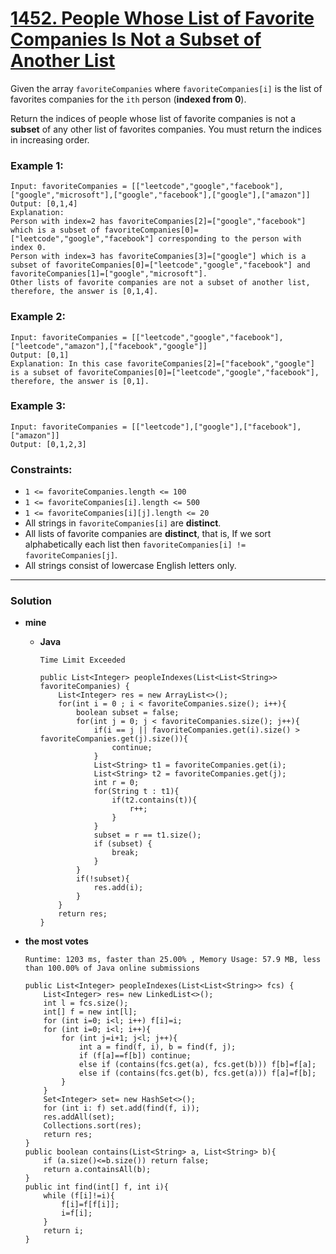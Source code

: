 # [1452. People Whose List of Favorite Companies Is Not a Subset of Another List](https://leetcode.com/problems/people-whose-list-of-favorite-companies-is-not-a-subset-of-another-list/)

Given the array `favoriteCompanies` where `favoriteCompanies[i]` is the list of favorites companies for the `ith` person (**indexed from 0**).

Return the indices of people whose list of favorite companies is not a **subset** of any other list of favorites companies. You must return the indices in increasing order.

 

### Example 1:
```
Input: favoriteCompanies = [["leetcode","google","facebook"],["google","microsoft"],["google","facebook"],["google"],["amazon"]]
Output: [0,1,4] 
Explanation: 
Person with index=2 has favoriteCompanies[2]=["google","facebook"] which is a subset of favoriteCompanies[0]=["leetcode","google","facebook"] corresponding to the person with index 0. 
Person with index=3 has favoriteCompanies[3]=["google"] which is a subset of favoriteCompanies[0]=["leetcode","google","facebook"] and favoriteCompanies[1]=["google","microsoft"]. 
Other lists of favorite companies are not a subset of another list, therefore, the answer is [0,1,4].
```

### Example 2:
```
Input: favoriteCompanies = [["leetcode","google","facebook"],["leetcode","amazon"],["facebook","google"]]
Output: [0,1] 
Explanation: In this case favoriteCompanies[2]=["facebook","google"] is a subset of favoriteCompanies[0]=["leetcode","google","facebook"], therefore, the answer is [0,1].
```

### Example 3:
```
Input: favoriteCompanies = [["leetcode"],["google"],["facebook"],["amazon"]]
Output: [0,1,2,3]
```

### Constraints:
* `1 <= favoriteCompanies.length <= 100`
* `1 <= favoriteCompanies[i].length <= 500`
* `1 <= favoriteCompanies[i][j].length <= 20`
* All strings in `favoriteCompanies[i]` are **distinct**.
* All lists of favorite companies are **distinct**, that is, If we sort alphabetically each list then `favoriteCompanies[i] != favoriteCompanies[j]`.
* All strings consist of lowercase English letters only.

---


### Solution
* **mine**
  * **Java**
    
    `Time Limit Exceeded` 
    ```
    public List<Integer> peopleIndexes(List<List<String>> favoriteCompanies) {
        List<Integer> res = new ArrayList<>();
        for(int i = 0 ; i < favoriteCompanies.size(); i++){
            boolean subset = false;
            for(int j = 0; j < favoriteCompanies.size(); j++){
                if(i == j || favoriteCompanies.get(i).size() > favoriteCompanies.get(j).size()){
                    continue;
                }
                List<String> t1 = favoriteCompanies.get(i);
                List<String> t2 = favoriteCompanies.get(j);
                int r = 0;
                for(String t : t1){
                    if(t2.contains(t)){
                        r++;
                    }
                }
                subset = r == t1.size();
                if (subset) {
                    break;
                }
            }
            if(!subset){
                res.add(i);
            }
        }
        return res;
    }
    ```
    
* **the most votes**

  `Runtime: 1203 ms, faster than 25.00% , Memory Usage: 57.9 MB, less than 100.00% of Java online submissions`
  ```
  public List<Integer> peopleIndexes(List<List<String>> fcs) {
      List<Integer> res= new LinkedList<>();
      int l = fcs.size();
      int[] f = new int[l];
      for (int i=0; i<l; i++) f[i]=i;
      for (int i=0; i<l; i++){
          for (int j=i+1; j<l; j++){
              int a = find(f, i), b = find(f, j);
              if (f[a]==f[b]) continue;
              else if (contains(fcs.get(a), fcs.get(b))) f[b]=f[a];
              else if (contains(fcs.get(b), fcs.get(a))) f[a]=f[b];
          }
      }
      Set<Integer> set= new HashSet<>();
      for (int i: f) set.add(find(f, i));
      res.addAll(set);
      Collections.sort(res);
      return res;
  }
  public boolean contains(List<String> a, List<String> b){
      if (a.size()<=b.size()) return false;
      return a.containsAll(b);
  }
  public int find(int[] f, int i){
      while (f[i]!=i){
          f[i]=f[f[i]];
          i=f[i];
      }
      return i;
  }
  ```
